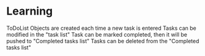 # Learning
ToDoList
  Objects are created each time a new task is entered
  Tasks can be modified in the "task list"
  Task can be marked completed, then it will be pushed to "Completed tasks list"
  Tasks can be deleted from the "Completed tasks list"
